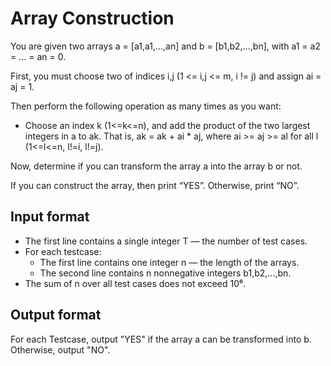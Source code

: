 # Array Construction

You are given two arrays a = [a1,a1,...,an] and b = [b1,b2,...,bn], with a1 = a2 = ... = an = 0.

First, you must choose two of indices i,j (1 <= i,j <= m, i != j) and assign ai = aj = 1.

Then perform the following operation as many times as you want:

- Choose an index k (1<=k<=n), and add the product of the two largest integers in a to ak. That is, ak = ak + ai \* aj, where ai >= aj >= al for all l (1<=l<=n, l!=i, l!=j).

Now, determine if you can transform the array a into the array b or not.

If you can construct the array, then print “YES”. Otherwise, print “NO”.

## Input format

- The first line contains a single integer T — the number of test cases.
- For each testcase:
  - The first line contains one integer n — the length of the arrays.
  - The second line contains n nonnegative integers b1,b2,...,bn.
- The sum of n over all test cases does not exceed 10⁶.

## Output format

For each Testcase, output "YES" if the array a can be transformed into b. Otherwise, output "NO".
